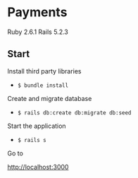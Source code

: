 # Payments

Ruby 2.6.1
Rails 5.2.3

## Start

Install third party libraries

* `$ bundle install`

Create and migrate database 

* `$ rails db:create db:migrate db:seed`

Start the application

* `$ rails s`

Go to

[http://localhost:3000](http://localhost:3000)
